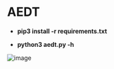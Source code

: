 # AEDT


- **pip3 install -r requirements.txt**


- **python3 aedt.py -h**

![image](https://user-images.githubusercontent.com/51138117/120230327-62292280-c24f-11eb-98a8-6d0620024410.png)
